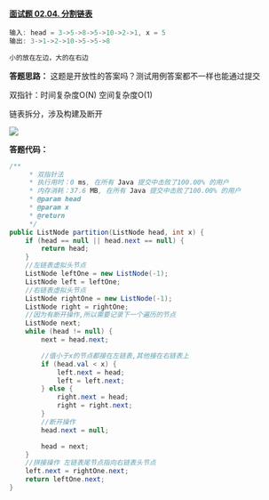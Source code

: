 #### [面试题 02.04. 分割链表](https://leetcode-cn.com/problems/partition-list-lcci/)

```java
输入: head = 3->5->8->5->10->2->1, x = 5
输出: 3->1->2->10->5->5->8
    
小的放在左边，大的在右边
```



**答题思路：** 这题是开放性的答案吗？测试用例答案都不一样也能通过提交

双指针：时间复杂度O(N)   空间复杂度O(1)

链表拆分，涉及构建及断开

<img src=http://chuantu.xyz/t6/741/1606010272x-1224475120.png />

**答题代码：** 

```java
/**
     * 双指针法
     * 执行用时：0 ms, 在所有 Java 提交中击败了100.00% 的用户
     * 内存消耗：37.6 MB, 在所有 Java 提交中击败了100.00% 的用户
     * @param head
     * @param x
     * @return
     */
public ListNode partition(ListNode head, int x) {
    if (head == null || head.next == null) {
        return head;
    }
    //左链表虚拟头节点
    ListNode leftOne = new ListNode(-1);
    ListNode left = leftOne;
    //右链表虚拟头节点
    ListNode rightOne = new ListNode(-1);
    ListNode right = rightOne;
    //因为有断开操作,所以需要记录下一个遍历的节点
    ListNode next;
    while (head != null) {
        next = head.next;

        //值小于x的节点都接在左链表,其他接在右链表上
        if (head.val < x) {
            left.next = head;
            left = left.next;
        } else {
            right.next = head;
            right = right.next;
        }
        //断开操作
        head.next = null;

        head = next;
    }
    //拼接操作 左链表尾节点指向右链表头节点
    left.next = rightOne.next;
    return leftOne.next;
}
```
